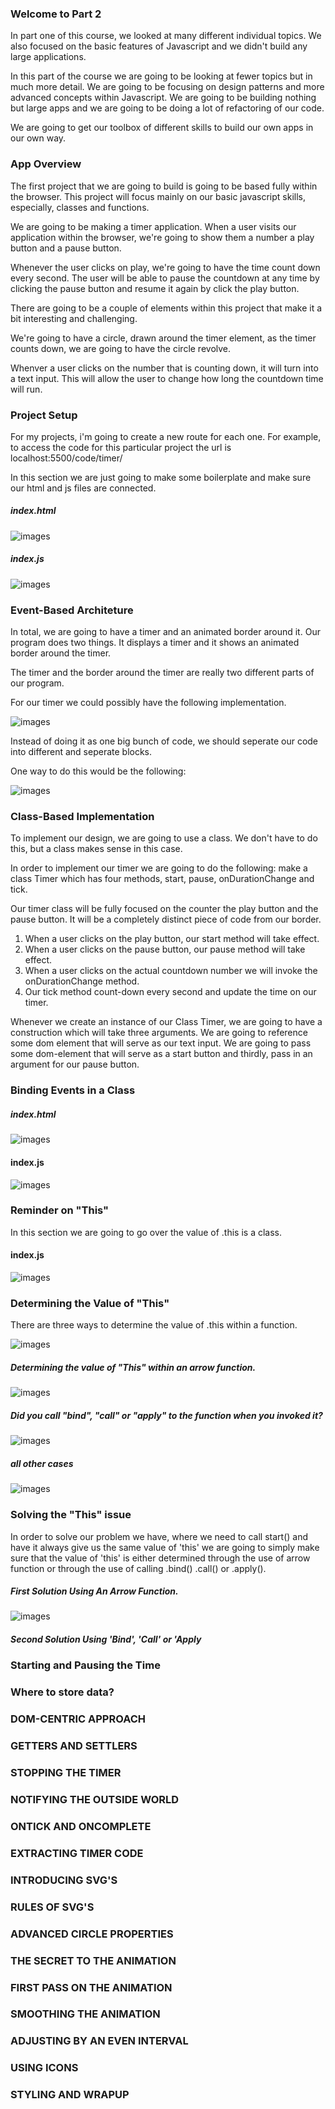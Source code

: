 ### Welcome to Part 2

In part one of this course, we looked at many different individual topics. We also focused on the basic features of Javascript and we didn't build any large applications.

In this part of the course we are going to be looking at fewer topics but in much more detail. We are going to be focusing on design patterns and more advanced concepts within Javascript. We are going to be building nothing but large apps and we are going to be doing a lot of refactoring of our code.

We are going to get our toolbox of different skills to build our own apps in our own way.

### App Overview

The first project that we are going to build is going to be based fully within the browser. This project will focus mainly on our basic javascript skills, especially, classes and functions. 

We are going to be making a timer application. When a user visits our application within the browser, we're going to show them a number a play button and a pause button. 

Whenever the user clicks on play, we're going to have the time count down every second. The user will be able to pause the countdown at any time by clicking the pause button and resume it again by click the play button.

There are going to be a couple of elements within this project that make it a bit interesting and challenging. 

We're going to have a circle, drawn around the timer element, as the timer counts down, we are going to have the circle revolve. 

Whenver a user clicks on the number that is counting down, it will turn into a text input. This will allow the user to change how long the countdown time will run. 

### Project Setup

For my projects, i'm going to create a new route for each one. For example, to access the code for this particular project the url is localhost:5500/code/timer/

In this section we are just going to make some boilerplate and make sure our html and js files are connected. 

##### index.html

![images](/images/section20/indexhtml1.png)

##### index.js 

![images](/images/section20/indexjs1.png)


### Event-Based Architeture 

In total, we are going to have a timer and an animated border around it.
Our program does two things. It displays a timer and it shows an animated border around the timer. 

The timer and the border around the timer are really two different parts of our program. 

For our timer we could possibly have the following implementation. 

![images](/images/section20/timer1.png)

Instead of doing it as one big bunch of code, we should seperate our code into different and seperate blocks. 

One way to do this would be the following: 

![images](/images/section20/possible1.png)


### Class-Based Implementation 

To implement our design, we are going to use a class. We don't have to do this, but a class makes sense in this case. 

In order to implement our timer we are going to do the following: make a class Timer which has four methods, start, pause, onDurationChange and tick. 

Our timer class will be fully focused on the counter the play button and the pause button. It will be a completely distinct piece of code from our border. 

1. When a user clicks on the play button, our start method will take effect.
2. When a user clicks on the pause button, our pause method will take effect.
3. When a user clicks on the actual countdown number we will invoke the onDurationChange method. 
4. Our tick method count-down every second and update the time on our timer.

Whenever we create an instance of our Class Timer, we are going to have a construction which will take three arguments. We are going to reference some dom element that will serve as our text input. We are going to pass some dom-element that will serve as a start button and thirdly, pass in an argument for our pause button. 


### Binding Events in a Class 

##### index.html 

![images](/images/section20/htmlsection201.png)

#### index.js 

![images](/images/section20/jssection201.png)


### Reminder on "This"

In this section we are going to go over the value of .this is a class. 

#### index.js 

![images](/images/section20/whatsthis.png)



### Determining the Value of "This"

There are three ways to determine the value of .this within a function.

![images](/images/section20/thevalueofthis.png)

##### Determining the value of "This" within an arrow function.

![images](/images/section20/determinearrow.png)

##### Did you call "bind", "call" or "apply" to the function when you invoked it?

![images](/images/section20/bindcall1.png)

##### all other cases

![images](/images/section20/bindcall2.png)


### Solving the "This" issue

In order to solve our problem we have, where we need to call start() and have it always give us the same value of 'this' we are going to simply make sure that the value of 'this' is either determined through the use of arrow function or through the use of calling .bind() .call() or .apply(). 

##### First Solution Using An Arrow Function.

![images](/images/section20/firstsolution.png)

##### Second Solution Using 'Bind', 'Call' or 'Apply




### Starting and Pausing the Time 




### Where to store data? 




### DOM-CENTRIC APPROACH 





### GETTERS AND SETTLERS 





### STOPPING THE TIMER 





### NOTIFYING THE OUTSIDE WORLD 




### ONTICK AND ONCOMPLETE





### EXTRACTING TIMER CODE





### INTRODUCING SVG'S





### RULES OF SVG'S 





### ADVANCED CIRCLE PROPERTIES 





### THE SECRET TO THE ANIMATION





### FIRST PASS ON THE ANIMATION 





### SMOOTHING THE ANIMATION 





### ADJUSTING BY AN EVEN INTERVAL 




### USING ICONS 




### STYLING AND WRAPUP 


